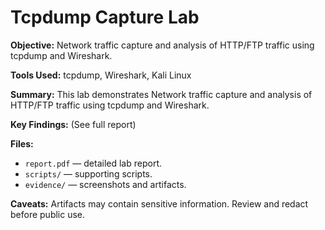 # Tcpdump Capture Lab

**Objective:** Network traffic capture and analysis of HTTP/FTP traffic using tcpdump and Wireshark.

**Tools Used:** tcpdump, Wireshark, Kali Linux

**Summary:** This lab demonstrates Network traffic capture and analysis of HTTP/FTP traffic using tcpdump and Wireshark.

**Key Findings:** (See full report)

**Files:**  
- `report.pdf` — detailed lab report.  
- `scripts/` — supporting scripts.  
- `evidence/` — screenshots and artifacts.

**Caveats:** Artifacts may contain sensitive information. Review and redact before public use.
